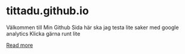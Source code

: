 # tittadu.github.io

Välkommen till Min Github Sida 
här ska jag testa lite saker med google analytics
Klicka gärna runt lite

[Read more](/read-more)
